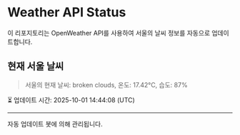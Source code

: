 
# Weather API Status

이 리포지토리는 OpenWeather API를 사용하여 서울의 날씨 정보를 자동으로 업데이트합니다.

## 현재 서울 날씨
> 서울의 현재 날씨: broken clouds, 온도: 17.42°C, 습도: 87%

⏳ 업데이트 시간: 2025-10-01 14:44:08 (UTC)

---
자동 업데이트 봇에 의해 관리됩니다.
